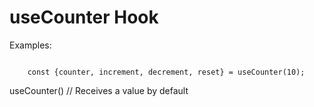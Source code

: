 # useCounter Hook

Examples:

```

    const {counter, increment, decrement, reset} = useCounter(10);

```

useCounter() // Receives a value by default